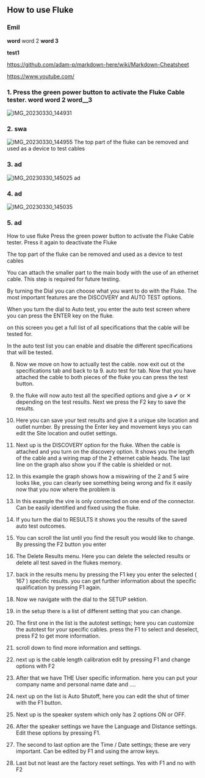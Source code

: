 ## How to use Fluke
### Emil
**word** word 2 __word 3__ 

__test1__

<https://github.com/adam-p/markdown-here/wiki/Markdown-Cheatsheet>

<https://www.youtube.com/>

### 1. Press the green power button to activate the Fluke Cable tester. **word** word 2 __word__3__ 
![IMG_20230330_144931](https://user-images.githubusercontent.com/129166651/228831120-7d8ee5af-5176-41be-a84d-7671153e9f01.jpg)
### 2. swa
![IMG_20230330_144955](https://user-images.githubusercontent.com/129166651/228831646-5dbadc6a-2c50-489d-82fc-75d4bf037c06.jpg)
The top part of the fluke can be removed and used as a device to test cables
### 3. ad
![IMG_20230330_145025](https://user-images.githubusercontent.com/129166651/228833035-f2e2dc72-1b55-4986-a184-778b7ebebc19.jpg)
ad
### 4. ad
![IMG_20230330_145035](https://user-images.githubusercontent.com/129166651/228833136-61436837-c3b0-4d88-a303-fef4bc40830b.jpg)
### 5. ad

How to use fluke
Press the green power button to activate the Fluke Cable tester. Press it again to deactivate the Fluke


The top part of the fluke can be removed and used as a device to test cables 

You can attach the smaller part to the main body with the use of an ethernet cable. This step is required for future testing.

By turning the Dial you can choose what you want to do with the Fluke. The most important features are the DISCOVERY and AUTO TEST options.


When you turn the dial to Auto test, you enter the auto test screen where you can press the ENTER key on the fluke.


on this screen you get a full list of all specifications that the cable will be tested for.

In the auto test list you can enable and disable the different specifications that will be tested.



8. Now we move on how to actually test the cable. now exit out ot the specifications tab and back to ta 9. auto test for tab. Now that you have attached the cable to both pieces of the fluke you can press the test button. 


10. the fluke will now auto test all the specified options and give a ✔ or ✕ depending on the test results. Next we press the F2 key to save the results.

11. Here you can save your test results and give it a unique site location and outlet number. 
By pressing the Enter key and movement keys you can edit the Site location and outlet settings.


12. Next up is the DISCOVERY option for the fluke. When the cable is attached and you turn on the discovery option. It shows you the length of the cable and a wiring map of the 2 ethernet cable heads. The last line on the graph also show you if the cable is shielded or not. 

13. In this example the graph shows how a miswiring of the 2 and 5 wire looks like, you can clearly see something being wrong and fix it easily now that you now where the problem is

14. In this example the vire is only connected on one end of the connector. Can be easily identified and fixed using the fluke.


15. If you turn the dial to RESULTS it shows you the results of the saved auto test outcomes.


16. You can scroll the list until you find the result you would like to change. By pressing the F2 button you enter

17. The Delete Results menu. Here you can delete the selected results or delete all test saved in the flukes memory.

18. back in the results menu by pressing the F1 key you enter the selected ( 167 ) specific results. you can get further information about the specific qualification by pressing F1 again.



19. Now we navigate with the dial to the SETUP sektion.


20. in the setup there is a list of different setting that you can change.


21. The first one in the list is the autotest settings; here you can customize the autotest for your specific cables. press the F1 to select and deselect, press F2 to get more information.


22. scroll down to find more information and settings.



23. next up is the cable length calibration edit by pressing F1 and change options with F2

24. After that we have THE User specific information. here you can put your company name and personal name date and ….

25. next up on the list is Auto Shutoff, here you can edit the shut of timer with the F1 button.



26. Next up is the speaker system which only has 2 options ON or OFF.

27. After the speaker settings we have the Language and Distance settings. Edit these options by pressing F1.

28. The second to last option are the Time / Date settings; these are very important. Can be edited by F1 and using the arrow keys. 

29. Last but not least are the factory reset settings. Yes with F1 and no with F2






